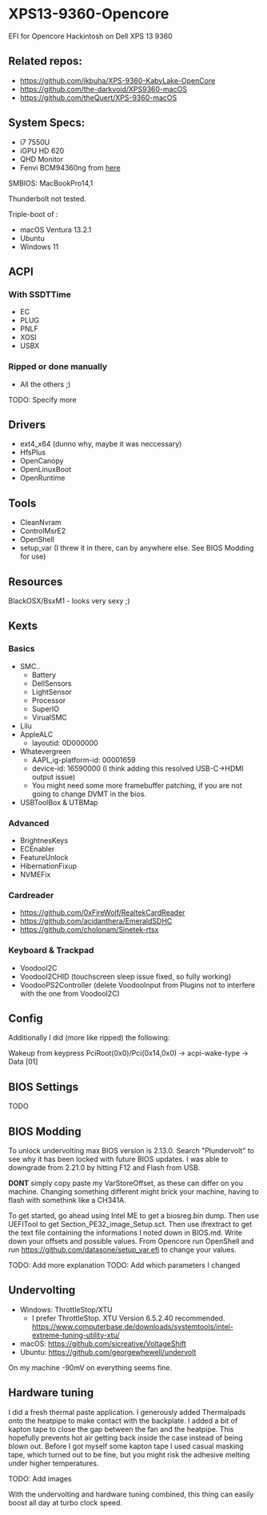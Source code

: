 # XPS13-9360-Opencore
EFI for Opencore Hackintosh on Dell XPS 13 9360

## Related repos:

- https://github.com/jkbuha/XPS-9360-KabyLake-OpenCore
- https://github.com/the-darkvoid/XPS9360-macOS
- https://github.com/theQuert/XPS-9360-macOS


## System Specs:
- i7 7550U
- iGPU HD 620
- QHD Monitor
- Fenvi BCM94360ng from [here](https://de.aliexpress.com/item/32464748097.html?spm=a2g0o.store_pc_topSellerIng.8148356.26.3c362cf2tGldrX&pdp_npi=2%40dis%21EUR%21€%2072%2C37%21€%2039%2C08%21%21%21%21%21%4021038edf16784729040303144e2c59%2110000006058658845%21sh)

SMBIOS: MacBookPro14,1

Thunderbolt not tested.

Triple-boot of :
- macOS Ventura 13.2.1
- Ubuntu
- Windows 11

## ACPI
### With SSDTTime
- EC
- PLUG
- PNLF
- XOSI
- USBX

### Ripped or done manually
- All the others ;)

TODO: Specify more

## Drivers
- ext4_x64 (dunno why, maybe it was neccessary)
- HfsPlus
- OpenCanopy
- OpenLinuxBoot
- OpenRuntime

## Tools
- CleanNvram
- ControlMsrE2
- OpenShell
- setup_var (I threw it in there, can by anywhere else. See BIOS Modding for use)

## Resources
BlackOSX/BsxM1 - looks very sexy ;)

## Kexts
### Basics
- SMC..
  - Battery
  - DellSensors
  - LightSensor
  - Processor
  - SuperIO
  - VirualSMC
- Lilu
- AppleALC
  - layoutid: 0D000000
- Whatevergreen
  - AAPL,ig-platform-id: 00001659
  - device-id: 16590000 (I think adding this resolved USB-C->HDMI output issue)
  - You might need some more framebuffer patching, if you are not going to change DVMT in the bios.
- USBToolBox & UTBMap

### Advanced
- BrightnesKeys
- ECEnabler
- FeatureUnlock
- HibernationFixup
- NVMEFix

### Cardreader
- https://github.com/0xFireWolf/RealtekCardReader
- https://github.com/acidanthera/EmeraldSDHC
- https://github.com/cholonam/Sinetek-rtsx

### Keyboard & Trackpad
- VoodooI2C
- VoodooI2CHID (touchscreen sleep issue fixed, so fully working)
- VoodooPS2Controller (delete VoodooInput from Plugins not to interfere with the one from VoodooI2C)

## Config
Additionally I did (more like ripped) the following:

Wakeup from keypress
PciRoot(0x0)/Pci(0x14,0x0) -> acpi-wake-type -> Data [01]

## BIOS Settings
TODO

## BIOS Modding
To unlock undervolting max BIOS version is 2.13.0. Search "Plundervolt" to see why it has been locked with future BIOS updates.
I was able to downgrade from 2.21.0 by hitting F12 and Flash from USB.

**DONT** simply copy paste my VarStoreOffset, as these can differ on you machine. Changing something different might brick your machine, having to flash with somethink like a CH341A.

To get started, go ahead using Intel ME to get a biosreg.bin dump. Then use UEFITool to get Section_PE32_image_Setup.sct. Then use ifrextract to get the text file containing the informations I noted down in BIOS.md.
Write down your offsets and possible values.
From Opencore run OpenShell and run https://github.com/datasone/setup_var.efi to change your values.

TODO: Add more explanation
TODO: Add which parameters I changed

## Undervolting
- Windows: ThrottleStop/XTU
  - I prefer ThrottleStop. XTU Version 6.5.2.40 recommended. https://www.computerbase.de/downloads/systemtools/intel-extreme-tuning-utility-xtu/
- macOS: https://github.com/sicreative/VoltageShift
- Ubuntu: https://github.com/georgewhewell/undervolt

On my machine -90mV on everything seems fine.

## Hardware tuning
I did a fresh thermal paste application.
I generously added Thermalpads onto the heatpipe to make contact with the backplate.
I added a bit of kapton tape to close the gap between the fan and the heatpipe. This hopefully prevents hot air getting back inside the case instead of being blown out. Before I got myself some kapton tape I used casual masking tape, which turned out to be fine, but you might risk the adhesive melting under higher temperatures.

TODO: Add images

With the undervolting and hardware tuning combined, this thing can easily boost all day at turbo clock speed.
